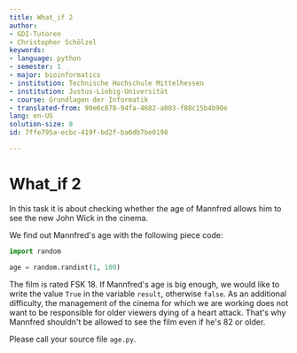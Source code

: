 ```yaml
---
title: What_if 2
author:
- GDI-Tutoren
- Christopher Schölzel
keywords:
- language: python
- semester: 1
- major: bioinformatics
- institution: Technische Hochschule Mittelhessen
- institution: Justus-Liebig-Universität
- course: Grundlagen der Informatik
- translated-from: 90e6c878-94fa-4682-a083-f88c15b4b90e
lang: en-US
solution-size: 8
id: 7ffe795a-ecbc-419f-bd2f-ba6db7be0198

---
```

# What_if 2

In this task it is about checking whether the age of Mannfred allows him to see the new John Wick in the cinema.

We find out Mannfred's age with the following piece code:

```python
import random

age = random.randint(1, 100)
```

The film is rated FSK 18. If Mannfred's age is big enough, we would like to write the value `True` in the variable `result`, otherwise `false`.
As an additional difficulty, the management of the cinema for which we are working does not want to be responsible for older viewers dying of a heart attack.
That's why Mannfred shouldn't be allowed to see the film even if he's 82 or older.

Please call your source file `age.py`.